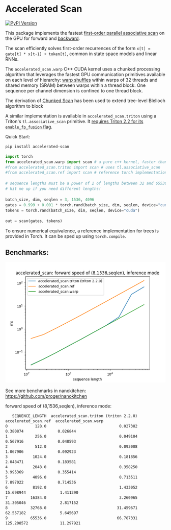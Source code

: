 # Accelerated Scan

[![PyPI Version](https://img.shields.io/pypi/v/accelerated-scan.svg)](https://pypi.python.org/pypi/accelerated-scan)

This package implements the fastest [first-order parallel associative scan](https://www.cs.cmu.edu/~guyb/papers/Ble93.pdf) on the GPU for forward and [backward](https://arxiv.org/abs/1709.04057).

The scan efficiently solves first-order recurrences of the form `x[t] = gate[t] * x[t-1] + token[t]`, common in state space models and linear RNNs.

The `accelerated_scan.warp` C++ CUDA kernel uses a chunked processing algorithm that leverages the fastest GPU communication primitives available
on each level of hierarchy: [warp shuffles](https://developer.nvidia.com/blog/using-cuda-warp-level-primitives/) within warps of 32 threads and shared memory (SRAM) between warps within a thread block. One sequence per channel dimension is confined to one thread block.

The derivation of [Chunked Scan](https://proger.github.io/posts/scan/chunk.html) has been used to extend tree-level Blelloch algorithm to block

A similar implementation is available in `accelerated_scan.triton` using a Triton's `tl.associative_scan` primitive. It [requires Triton 2.2 for its `enable_fp_fusion` flag](https://twitter.com/darkproger/status/1742663555835363635).

Quick Start:

```bash
pip install accelerated-scan
```

```python
import torch
from accelerated_scan.warp import scan # a pure c++ kernel, faster than cub
#from accelerated_scan.triton import scan # uses tl.associative_scan
#from accelerated_scan.ref import scan # reference torch implementation

# sequence lengths must be a power of 2 of lengths between 32 and 65536
# hit me up if you need different lengths!

batch_size, dim, seqlen = 3, 1536, 4096
gates = 0.999 + 0.001 * torch.rand(batch_size, dim, seqlen, device="cuda")
tokens = torch.rand(batch_size, dim, seqlen, device="cuda")

out = scan(gates, tokens)
```

To ensure numerical equivalence, a reference implementation for trees is provided in Torch. It can be sped up using `torch.compile`.

## Benchmarks:

![bench.png](bench.png)

See more benchmarks in nanokitchen: https://github.com/proger/nanokitchen


forward speed of (8,1536,seqlen), inference mode:
```
   SEQUENCE_LENGTH  accelerated_scan.triton (triton 2.2.0)  accelerated_scan.ref  accelerated_scan.warp
0            128.0                                0.027382              0.380874               0.026844
1            256.0                                0.049104              0.567916               0.048593
2            512.0                                0.093008              1.067906               0.092923
3           1024.0                                0.181856              2.048471               0.183581
4           2048.0                                0.358250              3.995369               0.355414
5           4096.0                                0.713511              7.897022               0.714536
6           8192.0                                1.433052             15.698944               1.411390
7          16384.0                                3.260965             31.305046               2.817152
8          32768.0                               31.459671             62.557182               5.645697
9          65536.0                               66.787331            125.208572              11.297921
```
